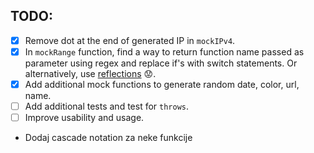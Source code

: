 ## TODO:
- [x] Remove dot at the end of generated IP in `mockIPv4`.
- [x] In `mockRange` function, find a way to return function
name passed as parameter using regex and replace if's with
switch statements. Or alternatively, use [reflections] :worried:.
- [x] Add additional mock functions to generate random date,
color, url, name.
- [ ] Add additional tests and test for `throws`.
- [ ] Improve usability and usage.
- Dodaj cascade notation za neke funkcije

[reflections]: https://en.wikipedia.org/wiki/Reflection_(computer_programming)
